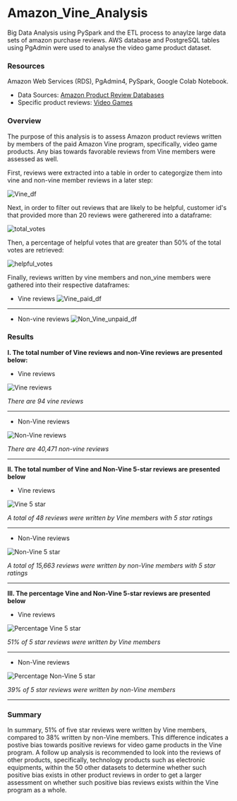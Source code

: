 # Amazon_Vine_Analysis
Big Data Analysis using PySpark and the ETL process to anaylze large data sets of amazon purchase reviews. AWS database and PostgreSQL tables using PgAdmin were used to analyse the video game product dataset. 

### Resources 
Amazon Web Services (RDS), PgAdmin4, PySpark, Google Colab Notebook.
* Data Sources: [Amazon Product Review Databases](https://s3.amazonaws.com/amazon-reviews-pds/tsv/index.txt)
* Specific product reviews: [Video Games](https://s3.amazonaws.com/amazon-reviews-pds/tsv/amazon_reviews_us_Video_Games_v1_00.tsv.gz)

### Overview
The purpose of this analysis is to assess Amazon product reviews written by members of the paid Amazon Vine program, specifically, video game products. Any bias towards favorable reviews from Vine members were assessed as well.

First, reviews were extracted into a table in order to categorgize them into vine and non-vine member reviews in a later step:

![Vine_df](https://github.com/jwhberrios/Amazon_Vine_Analysis/blob/main/Images/Vine_df.png)

Next, in order to filter out reviews that are likely to be helpful, customer id's that provided more than 20 reviews were gatherered into a dataframe:

![total_votes](https://github.com/jwhberrios/Amazon_Vine_Analysis/blob/main/Images/total_votes_helpful_df.png)

Then, a percentage of helpful votes that are greater than 50% of the total votes are retrieved:

![helpful_votes](https://github.com/jwhberrios/Amazon_Vine_Analysis/blob/main/Images/helpful_votes.png)

Finally, reviews written by vine members and non_vine members were gathered into their respective dataframes:

* Vine reviews
![Vine_paid_df](https://github.com/jwhberrios/Amazon_Vine_Analysis/blob/main/Images/Vine_paid_df.png)

-----------

* Non-vine reviews
![Non_Vine_unpaid_df](https://github.com/jwhberrios/Amazon_Vine_Analysis/blob/main/Images/Non_vine_reviews_df.png)

### Results


**I. The total number of Vine reviews and non-Vine reviews are presented below:**
* Vine reviews

![Vine reviews](https://github.com/jwhberrios/Amazon_Vine_Analysis/blob/main/Images/Vine_reviews.png)

*There are 94 vine reviews*

--------------

* Non-Vine reviews

![Non-Vine reviews](https://github.com/jwhberrios/Amazon_Vine_Analysis/blob/main/Images/Non_vine_reviews.png)

*There are 40,471 non-vine reviews*

--------------
**II. The total number of Vine and Non-Vine 5-star reviews are presented below**
* Vine reviews

![Vine 5 star](https://github.com/jwhberrios/Amazon_Vine_Analysis/blob/main/Images/5_star_reviews_vine.png)

*A total of 48 reviews were written by Vine members with 5 star ratings*

--------------

* Non-Vine reviews

![Non-Vine 5 star](https://github.com/jwhberrios/Amazon_Vine_Analysis/blob/main/Images/5_star_reviews_non_vine.png)

*A total of 15,663 reviews were written by non-Vine members with 5 star ratings*

--------------
**III. The percentage Vine and Non-Vine 5-star reviews are presented below**
* Vine reviews

![Percentage Vine 5 star](https://github.com/jwhberrios/Amazon_Vine_Analysis/blob/5ded5354019f11afc0c31532c7255eb6ea33f440/Images/Perc_Vine_5star_reviews.png)

*51% of 5 star reviews were written by Vine members*

---------------

* Non-Vine reviews

![Percentage Non-Vine 5 star](https://github.com/jwhberrios/Amazon_Vine_Analysis/blob/main/Images/Perc_Non_Vine_5star_reviews.png)

*39% of 5 star reviews were written by non-Vine members*

-----------------

### Summary
In summary, 51% of five star reviews were written by Vine members, compared to 38% written by non-Vine members. This difference indicates a postive bias towards positive reviews for video game products in the Vine program. A follow up analysis is recommended to look into the reviews of other products, specifically, technology products such as electronic equipments, within the 50 other datasets to determine whether such positive bias exists in other product reviews in order to get a larger assessment on whether such positive bias reviews exists within the Vine program as a whole.
